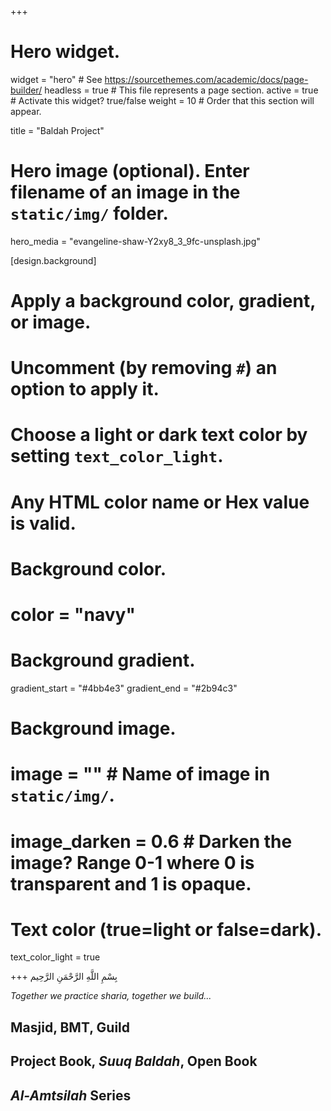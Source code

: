 +++
# Hero widget.
widget = "hero"  # See https://sourcethemes.com/academic/docs/page-builder/
headless = true  # This file represents a page section.
active = true  # Activate this widget? true/false
weight = 10  # Order that this section will appear.

title = "Baldah Project"

# Hero image (optional). Enter filename of an image in the `static/img/` folder.
hero_media = "evangeline-shaw-Y2xy8_3_9fc-unsplash.jpg"

[design.background]
  # Apply a background color, gradient, or image.
  #   Uncomment (by removing `#`) an option to apply it.
  #   Choose a light or dark text color by setting `text_color_light`.
  #   Any HTML color name or Hex value is valid.

  # Background color.
  # color = "navy"
  
  # Background gradient.
  gradient_start = "#4bb4e3"
  gradient_end = "#2b94c3"
  
  # Background image.
  # image = ""  # Name of image in `static/img/`.
  # image_darken = 0.6  # Darken the image? Range 0-1 where 0 is transparent and 1 is opaque.

  # Text color (true=light or false=dark).
  text_color_light = true

+++
بِسْمِ اللَّهِ الرَّحْمَنِ الرَّحِيم

*Together we practice sharia, together we build...*

## **Masjid, BMT, Guild**
## **Project Book, _Suuq Baldah_, Open Book**
## **_Al-Amtsilah_ Series**